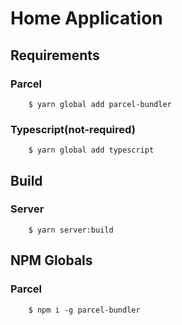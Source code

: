 # Home Application

## Requirements

### Parcel

```
    $ yarn global add parcel-bundler
```

### Typescript(not-required)

```
    $ yarn global add typescript
```

## Build

### Server

```
    $ yarn server:build
```

## NPM Globals

### Parcel

```
    $ npm i -g parcel-bundler
```
